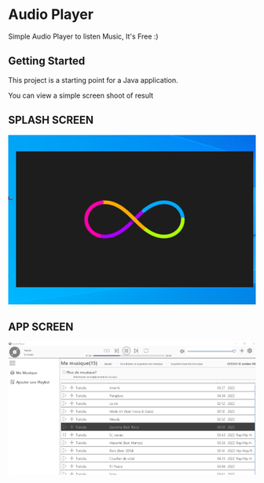 # Audio Player

Simple Audio Player to listen Music, It's Free :)

## Getting Started

This project is a starting point for a Java application.

You can view a simple screen shoot of result

## SPLASH SCREEN
![SPLASH SCREEN Of App](https://github.com/RonaldoMine/audio-player/blob/master/splashscreen.png)


## APP SCREEN
![SCREEN Of App](https://github.com/RonaldoMine/audio-player/blob/master/app.png)